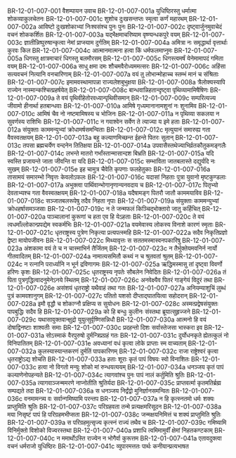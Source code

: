 BR-12-01-007-001  वैशम्पायन उवाच
BR-12-01-007-001a युधिष्ठिरस्तु धर्मात्मा शोकव्याकुलचेतनः
BR-12-01-007-001c शुशोच दुःखसन्तप्तः स्मृत्वा कर्णं महारथम्
BR-12-01-007-002a आविष्टो दुःखशोकाभ्यां निःश्वसंश्च पुनः पुनः
BR-12-01-007-002c दृष्ट्वार्जुनमुवाचेदं वचनं शोककर्शितः
BR-12-01-007-003a यद्भैक्षमाचरिष्याम वृष्ण्यन्धकपुरे वयम्
BR-12-01-007-003c ज्ञातीन्निष्पुरुषान्कृत्वा नेमां प्राप्स्याम दुर्गतिम्
BR-12-01-007-004a अमित्रा नः समृद्धार्था वृत्तार्थाः कुरवः किल
BR-12-01-007-004c आत्मानमात्मना हत्वा किं धर्मफलमाप्नुमः
BR-12-01-007-005a धिगस्तु क्षात्रमाचारं धिगस्तु बलमौरसम्
BR-12-01-007-005c धिगस्त्वमर्षं येनेमामापदं गमिता वयम्
BR-12-01-007-006a साधु क्षमा दमः शौचमवैरोध्यममत्सरः
BR-12-01-007-006c अहिंसा सत्यवचनं नित्यानि वनचारिणाम्
BR-12-01-007-007a वयं तु लोभान्मोहाच्च स्तम्भं मानं च संश्रिताः
BR-12-01-007-007c इमामवस्थामापन्ना राज्यलेशबुभुक्षया
BR-12-01-007-008a त्रैलोक्यस्यापि राज्येन नास्मान्कश्चित्प्रहर्षयेत्
BR-12-01-007-008c बान्धवान्निहतान्दृष्ट्वा पृथिव्यामामिषैषिणः
BR-12-01-007-009a ते वयं पृथिवीहेतोरवध्यान्पृथिवीसमान्
BR-12-01-007-009c सम्परित्यज्य जीवामो हीनार्था हतबान्धवाः
BR-12-01-007-010a आमिषे गृध्यमानानामशुनां नः शुनामिव
BR-12-01-007-010c आमिषं चैव नो नष्टमामिषस्य च भोजिनः
BR-12-01-007-011a न पृथिव्या सकलया न सुवर्णस्य राशिभिः
BR-12-01-007-011c न गवाश्वेन सर्वेण ते त्याज्या य इमे हताः
BR-12-01-007-012a संयुक्ताः काममन्युभ्यां क्रोधामर्षसमन्विताः
BR-12-01-007-012c मृत्युयानं समारुह्य गता वैवस्वतक्षयम्
BR-12-01-007-013a बहु कल्याणमिच्छन्त ईहन्ते पितरः सुतान्
BR-12-01-007-013c तपसा ब्रह्मचर्येण वन्दनेन तितिक्षया
BR-12-01-007-014a उपवासैस्तथेज्याभिर्व्रतकौतुकमङ्गलैः
BR-12-01-007-014c लभन्ते मातरो गर्भांस्तान्मासान्दश बिभ्रति
BR-12-01-007-015a यदि स्वस्ति प्रजायन्ते जाता जीवन्ति वा यदि
BR-12-01-007-015c सम्भाविता जातबलास्ते दद्युर्यदि नः सुखम्
BR-12-01-007-015e इह चामुत्र चैवेति कृपणाः फलहेतुकाः
BR-12-01-007-016a तासामयं समारम्भो निवृत्तः केवलोऽफलः
BR-12-01-007-016c यदासां निहताः पुत्रा युवानो मृष्टकुण्डलाः
BR-12-01-007-017a अभुक्त्वा पार्थिवान्भोगानृणान्यनवदाय च
BR-12-01-007-017c पितृभ्यो देवताभ्यश्च गता वैवस्वतक्षयम्
BR-12-01-007-018a यदैषामङ्ग पितरौ जातौ काममयाविव
BR-12-01-007-018c सञ्जातबलरूपेषु तदैव निहता नृपाः
BR-12-01-007-019a संयुक्ताः काममन्युभ्यां क्रोधहर्षासमञ्जसाः
BR-12-01-007-019c न ते जन्मफलं किञ्चिद्भोक्तारो जातु कर्हिचित्
BR-12-01-007-020a पाञ्चालानां कुरूणां च हता एव हि येऽहताः
BR-12-01-007-020c ते वयं त्वधमाँल्लोकान्प्रपद्येम स्वकर्मभिः
BR-12-01-007-021a वयमेवास्य लोकस्य विनाशे कारणं स्मृताः
BR-12-01-007-021c धृतराष्ट्रस्य पुत्रेण निकृत्या प्रत्यपत्स्महि
BR-12-01-007-022a सदैव निकृतिप्रज्ञो द्वेष्टा मायोपजीवनः
BR-12-01-007-022c मिथ्यावृत्तः स सततमस्मास्वनपकारिषु
BR-12-01-007-023a अंशकामा वयं ते च न चास्माभिर्न तैर्जितम्
BR-12-01-007-023c न तैर्भुक्तेयमवनिर्न नार्यो गीतवादितम्
BR-12-01-007-024a नामात्यसमितौ कथ्यं न च श्रुतवतां श्रुतम्
BR-12-01-007-024c न रत्नानि परार्ध्यानि न भूर्न द्रविणागमः
BR-12-01-007-025a ऋद्धिमस्मासु तां दृष्ट्वा विवर्णो हरिणः कृशः
BR-12-01-007-025c धृतराष्ट्रस्य नृपतेः सौबलेन निवेदितः
BR-12-01-007-026a तं पिता पुत्रगृद्धित्वादनुमेनेऽनये स्थितम्
BR-12-01-007-026c अनवेक्ष्यैव पितरं गाङ्गेयं विदुरं तथा
BR-12-01-007-026e असंशयं धृतराष्ट्रो यथैवाहं तथा गतः
BR-12-01-007-027a अनियम्याशुचिं लुब्धं पुत्रं कामवशानुगम्
BR-12-01-007-027c पतितो यशसो दीप्ताद्घातयित्वा सहोदरान्
BR-12-01-007-028a इमौ वृद्धौ च शोकाग्नौ प्रक्षिप्य स सुयोधनः
BR-12-01-007-028c अस्मत्प्रद्वेषसंयुक्तः पापबुद्धिः सदैव हि
BR-12-01-007-029a को हि बन्धुः कुलीनः संस्तथा ब्रूयात्सुहृज्जने
BR-12-01-007-029c यथासावुक्तवान्क्षुद्रो युयुत्सुर्वृष्णिसन्निधौ
BR-12-01-007-030a आत्मनो हि वयं दोषाद्विनष्टाः शाश्वतीः समाः
BR-12-01-007-030c प्रदहन्तो दिशः सर्वास्तेजसा भास्करा इव
BR-12-01-007-031a सोऽस्माकं वैरपुरुषो दुर्मन्त्रिप्रग्रहं गतः
BR-12-01-007-031c दुर्योधनकृते ह्येतत्कुलं नो विनिपातितम्
BR-12-01-007-031e अवध्यानां वधं कृत्वा लोके प्राप्ताः स्म वाच्यताम्
BR-12-01-007-032a कुलस्यास्यान्तकरणं दुर्मतिं पापकारिणम्
BR-12-01-007-032c राजा राष्ट्रेश्वरं कृत्वा धृतराष्ट्रोऽद्य शोचति
BR-12-01-007-033a हताः शूराः कृतं पापं विषयः स्वो विनाशितः
BR-12-01-007-033c हत्वा नो विगतो मन्युः शोको मां रुन्धयत्ययम्
BR-12-01-007-034a धनञ्जय कृतं पापं कल्याणेनोपहन्यते
BR-12-01-007-034c त्यागवांश्च पुनः पापं नालं कर्तुमिति श्रुतिः
BR-12-01-007-035a त्यागवाञ्जन्ममरणे नाप्नोतीति श्रुतिर्यदा
BR-12-01-007-035c प्राप्तवर्त्मा कृतमतिर्ब्रह्म सम्पद्यते तदा
BR-12-01-007-036a स धनञ्जय निर्द्वंद्वो मुनिर्ज्ञानसमन्वितः
BR-12-01-007-036c वनमामन्त्र्य वः सर्वान्गमिष्यामि परन्तप
BR-12-01-007-037a न हि कृत्स्नतमो धर्मः शक्यः प्राप्तुमिति श्रुतिः
BR-12-01-007-037c परिग्रहवता तन्मे प्रत्यक्षमरिसूदन
BR-12-01-007-038a मया निसृष्टं पापं हि परिग्रहमभीप्सता
BR-12-01-007-038c जन्मक्षयनिमित्तं च शक्यं प्राप्तुमिति श्रुतिः
BR-12-01-007-039a स परिग्रहमुत्सृज्य कृत्स्नं राज्यं तथैव च
BR-12-01-007-039c गमिष्यामि विनिर्मुक्तो विशोको विज्वरस्तथा
BR-12-01-007-040a प्रशाधि त्वमिमामुर्वीं क्षेमां निहतकण्टकाम्
BR-12-01-007-040c न ममार्थोऽस्ति राज्येन न भोगैर्वा कुरूत्तम
BR-12-01-007-041a एतावदुक्त्वा वचनं धर्मराजो युधिष्ठिरः
BR-12-01-007-041c व्युपारमत्ततः पार्थः कनीयान्प्रत्यभाषत

